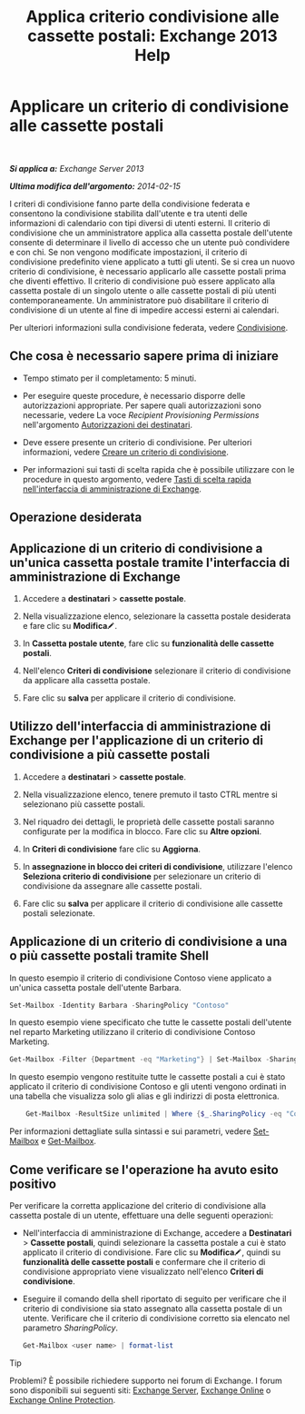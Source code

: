 ﻿---
title: 'Applica criterio condivisione alle cassette postali: Exchange 2013 Help'
TOCTitle: Applicare un criterio di condivisione alle cassette postali
ms:assetid: dd4cc765-8469-4176-bb6e-d5b0f5235927
ms:mtpsurl: https://technet.microsoft.com/it-it/library/JJ657501(v=EXCHG.150)
ms:contentKeyID: 50481854
ms.date: 05/22/2018
mtps_version: v=EXCHG.150
ms.translationtype: MT
---

# Applicare un criterio di condivisione alle cassette postali

 

_**Si applica a:** Exchange Server 2013_

_**Ultima modifica dell'argomento:** 2014-02-15_

I criteri di condivisione fanno parte della condivisione federata e consentono la condivisione stabilita dall'utente e tra utenti delle informazioni di calendario con tipi diversi di utenti esterni. Il criterio di condivisione che un amministratore applica alla cassetta postale dell'utente consente di determinare il livello di accesso che un utente può condividere e con chi. Se non vengono modificate impostazioni, il criterio di condivisione predefinito viene applicato a tutti gli utenti. Se si crea un nuovo criterio di condivisione, è necessario applicarlo alle cassette postali prima che diventi effettivo. Il criterio di condivisione può essere applicato alla cassetta postale di un singolo utente o alle cassette postali di più utenti contemporaneamente. Un amministratore può disabilitare il criterio di condivisione di un utente al fine di impedire accessi esterni ai calendari.

Per ulteriori informazioni sulla condivisione federata, vedere [Condivisione](sharing-exchange-2013-help.md).

## Che cosa è necessario sapere prima di iniziare

  - Tempo stimato per il completamento: 5 minuti.

  - Per eseguire queste procedure, è necessario disporre delle autorizzazioni appropriate. Per sapere quali autorizzazioni sono necessarie, vedere La voce *Recipient Provisioning Permissions* nell'argomento [Autorizzazioni dei destinatari](recipients-permissions-exchange-2013-help.md).

  - Deve essere presente un criterio di condivisione. Per ulteriori informazioni, vedere [Creare un criterio di condivisione](create-a-sharing-policy-exchange-2013-help.md).

  - Per informazioni sui tasti di scelta rapida che è possibile utilizzare con le procedure in questo argomento, vedere [Tasti di scelta rapida nell'interfaccia di amministrazione di Exchange](keyboard-shortcuts-in-the-exchange-admin-center-exchange-online-protection-help.md).

## Operazione desiderata

## Applicazione di un criterio di condivisione a un'unica cassetta postale tramite l'interfaccia di amministrazione di Exchange

1.  Accedere a **destinatari** \> **cassette postale**.

2.  Nella visualizzazione elenco, selezionare la cassetta postale desiderata e fare clic su **Modifica**![Icona Modifica](images/JJ218640.6f53ccb2-1f13-4c02-bea0-30690e6ea71d(EXCHG.150).gif "Icona Modifica").

3.  In **Cassetta postale utente**, fare clic su **funzionalità delle cassette postali**.

4.  Nell'elenco **Criteri di condivisione** selezionare il criterio di condivisione da applicare alla cassetta postale.

5.  Fare clic su **salva** per applicare il criterio di condivisione.

## Utilizzo dell'interfaccia di amministrazione di Exchange per l'applicazione di un criterio di condivisione a più cassette postali

1.  Accedere a **destinatari** \> **cassette postale**.

2.  Nella visualizzazione elenco, tenere premuto il tasto CTRL mentre si selezionano più cassette postali.

3.  Nel riquadro dei dettagli, le proprietà delle cassette postali saranno configurate per la modifica in blocco. Fare clic su **Altre opzioni**.

4.  In **Criteri di condivisione** fare clic su **Aggiorna**.

5.  In **assegnazione in blocco dei criteri di condivisione**, utilizzare l'elenco **Seleziona criterio di condivisione** per selezionare un criterio di condivisione da assegnare alle cassette postali.

6.  Fare clic su **salva** per applicare il criterio di condivisione alle cassette postali selezionate.

## Applicazione di un criterio di condivisione a una o più cassette postali tramite Shell

In questo esempio il criterio di condivisione Contoso viene applicato a un'unica cassetta postale dell'utente Barbara.

```powershell
Set-Mailbox -Identity Barbara -SharingPolicy "Contoso"
```

In questo esempio viene specificato che tutte le cassette postali dell'utente nel reparto Marketing utilizzano il criterio di condivisione Contoso Marketing.

```powershell
Get-Mailbox -Filter {Department -eq "Marketing"} | Set-Mailbox -SharingPolicy "Contoso Marketing"
```

In questo esempio vengono restituite tutte le cassette postali a cui è stato applicato il criterio di condivisione Contoso e gli utenti vengono ordinati in una tabella che visualizza solo gli alias e gli indirizzi di posta elettronica.
```powershell
    Get-Mailbox -ResultSize unlimited | Where {$_.SharingPolicy -eq "Contoso" } | format-table Alias, EmailAddresses
```
Per informazioni dettagliate sulla sintassi e sui parametri, vedere [Set-Mailbox](https://technet.microsoft.com/it-it/library/bb123981\(v=exchg.150\)) e [Get-Mailbox](https://technet.microsoft.com/it-it/library/bb123685\(v=exchg.150\)).

## Come verificare se l'operazione ha avuto esito positivo

Per verificare la corretta applicazione del criterio di condivisione alla cassetta postale di un utente, effettuare una delle seguenti operazioni:

  - Nell'interfaccia di amministrazione di Exchange, accedere a **Destinatari** \> **Cassette postali**, quindi selezionare la cassetta postale a cui è stato applicato il criterio di condivisione. Fare clic su **Modifica**![Icona Modifica](images/JJ218640.6f53ccb2-1f13-4c02-bea0-30690e6ea71d(EXCHG.150).gif "Icona Modifica"), quindi su **funzionalità delle cassette postali** e confermare che il criterio di condivisione appropriato viene visualizzato nell'elenco **Criteri di condivisione**.

  - Eseguire il comando della shell riportato di seguito per verificare che il criterio di condivisione sia stato assegnato alla cassetta postale di un utente. Verificare che il criterio di condivisione corretto sia elencato nel parametro *SharingPolicy*.
    
    ```powershell
    Get-Mailbox <user name> | format-list
    ```


> [!TIP]
> Problemi? È possibile richiedere supporto nei forum di Exchange. I forum sono disponibili sui seguenti siti: <A href="https://go.microsoft.com/fwlink/p/?linkid=60612">Exchange Server</A>, <A href="https://go.microsoft.com/fwlink/p/?linkid=267542">Exchange Online</A> o <A href="https://go.microsoft.com/fwlink/p/?linkid=285351">Exchange Online Protection</A>.


